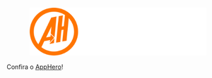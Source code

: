 <p align="center"><img src="./img/apphero.svg" width="400"></p>

<p>Confira o <a href="https://everton-nfs.github.io/template-app-hero/" target="_blank">AppHero</a>!</p>
